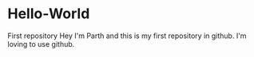 # Hello-World
First repository
Hey I'm Parth and this is my first repository in github.
I'm loving to use github.
